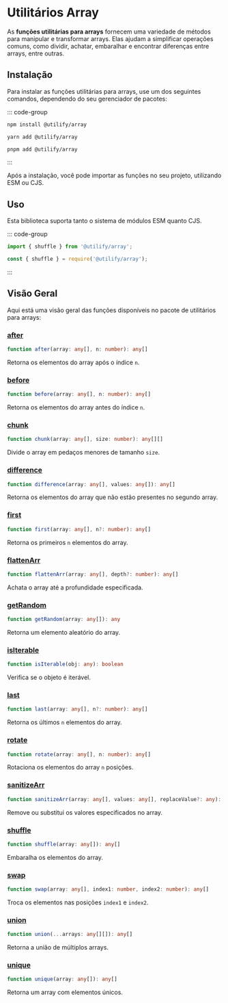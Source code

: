 # Utilitários Array <Badge type="tip" text="1.0.3" />

As **funções utilitárias para arrays** fornecem uma variedade de métodos para manipular e transformar arrays. Elas ajudam a simplificar operações comuns, como dividir, achatar, embaralhar e encontrar diferenças entre arrays, entre outras.

## Instalação

Para instalar as funções utilitárias para arrays, use um dos seguintes comandos, dependendo do seu gerenciador de pacotes:

::: code-group

```bash [npm]
npm install @utilify/array
```

```bash [yarn]
yarn add @utilify/array
```

```bash [pnpm]
pnpm add @utilify/array
```

:::

Após a instalação, você pode importar as funções no seu projeto, utilizando ESM ou CJS.

## Uso

Esta biblioteca suporta tanto o sistema de módulos ESM quanto CJS.

::: code-group

```typescript [esm]
import { shuffle } from '@utilify/array'; 
```

```javascript [cjs]
const { shuffle } = require('@utilify/array');  
```

:::

## Visão Geral

Aqui está uma visão geral das funções disponíveis no pacote de utilitários para arrays:

### [after](./after.md)  
```typescript  
function after(array: any[], n: number): any[]  
```  
Retorna os elementos do array após o índice `n`.  

### [before](./before.md)  
```typescript  
function before(array: any[], n: number): any[]  
```  
Retorna os elementos do array antes do índice `n`.  

### [chunk](./chunk.md)  
```typescript  
function chunk(array: any[], size: number): any[][]  
```  
Divide o array em pedaços menores de tamanho `size`.  

### [difference](./difference.md)  
```typescript  
function difference(array: any[], values: any[]): any[]  
```  
Retorna os elementos do array que não estão presentes no segundo array.  

### [first](./first.md)  
```typescript  
function first(array: any[], n?: number): any[]  
```  
Retorna os primeiros `n` elementos do array.  

### [flattenArr](./flattenArr.md)  
```typescript  
function flattenArr(array: any[], depth?: number): any[]  
```  
Achata o array até a profundidade especificada.  

### [getRandom](./getRandom.md)  
```typescript  
function getRandom(array: any[]): any  
```  
Retorna um elemento aleatório do array.  

### [isIterable](./isIterable.md)  
```typescript  
function isIterable(obj: any): boolean  
```  
Verifica se o objeto é iterável.  

### [last](./last.md)  
```typescript  
function last(array: any[], n?: number): any[]  
```  
Retorna os últimos `n` elementos do array.  

### [rotate](./rotate.md)  
```typescript  
function rotate(array: any[], n: number): any[]  
```  
Rotaciona os elementos do array `n` posições.  

### [sanitizeArr](./sanitizeArr.md)  
```typescript  
function sanitizeArr(array: any[], values: any[], replaceValue?: any): any[]  
```  
Remove ou substitui os valores especificados no array.  

### [shuffle](./shuffle.md)  
```typescript  
function shuffle(array: any[]): any[]  
```  
Embaralha os elementos do array.  

### [swap](./swap.md)  
```typescript  
function swap(array: any[], index1: number, index2: number): any[]  
```  
Troca os elementos nas posições `index1` e `index2`.  

### [union](./union.md)  
```typescript  
function union(...arrays: any[][]): any[]  
```  
Retorna a união de múltiplos arrays.  

### [unique](./unique.md)  
```typescript  
function unique(array: any[]): any[]  
```  
Retorna um array com elementos únicos.